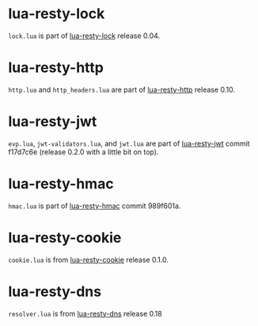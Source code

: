 # lua-resty-lock

`lock.lua` is part of
[lua-resty-lock](https://github.com/openresty/lua-resty-lock) release 0.04.


# lua-resty-http
`http.lua` and `http_headers.lua` are part of
[lua-resty-http](https://github.com/pintsized/lua-resty-http) release 0.10.


# lua-resty-jwt

`evp.lua`, `jwt-validators.lua`, and `jwt.lua` are part of
[lua-resty-jwt](https://github.com/cdbattags/lua-resty-jwt) commit
f17d7c6e (release 0.2.0 with a little bit on top).


# lua-resty-hmac

`hmac.lua` is part of
[lua-resty-hmac](https://github.com/jkeys089/lua-resty-hmac) commit
989f601a.


# lua-resty-cookie

`cookie.lua` is from
[lua-resty-cookie](https://github.com/cloudflare/lua-resty-cookie) release 0.1.0.


# lua-resty-dns

`resolver.lua` is from
[lua-resty-dns](https://github.com/openresty/lua-resty-dns) release 0.18

